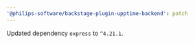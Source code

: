```yaml
---
'@philips-software/backstage-plugin-upptime-backend': patch
---
```


Updated dependency `express` to `^4.21.1`.
